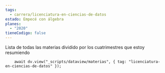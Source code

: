 ```yaml
---
tags:
  - carrera/licenciatura-en-ciencias-de-datos
estado: Empecé con álgebra
planes:
  - "2020"
tieneCodigo: false
---
```

Lista de todas las materias dividido por los cuatrimestres que estoy resumiendo

```dataviewjs
    await dv.view("_scripts/dataview/materias", { tag: "licenciatura-en-ciencias-de-datos" });
```